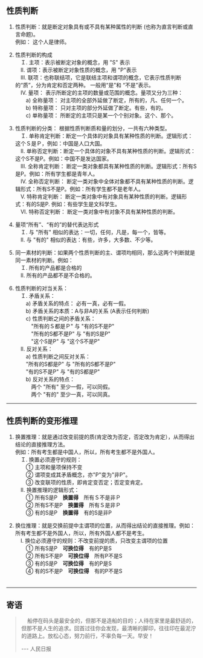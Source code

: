 ## __性质判断__
1) 性质判断：就是断定对象具有或不具有某种属性的判断 (也称为直言判断或直言命题)。 <br>
例如： 这个人是律师。

2) 性质判断的构成<br>
　Ｉ. 主项：表示被断定对象的概念，用 "S" 表示<br>
　Ⅱ. 谓项：表示被断定对象性质的概念，用 "P"表示<br>
　Ⅲ. 联项：也称联结项，它是联结主项和谓项的概念，它表示性质判断的“质”，分为肯定和否定两种。 一般用“是”和 “不是”表示。<br>
　Ⅳ. 量项： 表示所断定的主项的数量或范围的概念。量项又分为三种：<br>
　　a) 全称量项： 对主项的全部外延做了断定，所有的，凡、任何一个。<br>
　　b) 特称量项： 只对主项的部分外延做了断定。有些，有的。<br>
　　c) 单称量项： 所断定的主项只是某一个个别对象。这个、那个。 <br>

3) 性质判断的分类： 根据性质判断质和量的划分，一共有六种类型。<br>
　Ｉ. 单称肯定判断：断定一个具体的对象具有某种性质的判断。逻辑形式：这个Ｓ是Ｐ，例如：中国是人口大国。<br>
　Ⅱ. 单称否定判断：断定一个具体的对象不具有某种性质的判断。逻辑形式：这个S不是P。例如：中国不是发达国家。<br>
　Ⅲ. 全称肯定判断： 断定一类对象都具有某种性质的判断。逻辑形式：所有S是P。例如：所有学生都是青年人。<br>
　Ⅳ. 全称否定判断： 断定一类对象中全体对象都不具有某种性质的判断。逻辑形式：所有S不是P。例如：所有学生都不是老年人。<br>
　Ⅴ. 特称肯定判断： 断定一类对象中有对象具有某种性质的判断。逻辑形式：有的S是P. 例如：有些学生是文科学生。<br>
　Ⅵ. 特称否定判断： 断定一类对象中有对象不具有某种性质的判断。

4) 量项“所有”、“有的”的替代表达形式<br>
　Ｉ. 与 "所有" 相似的表达：一切，任何，凡是，每一个，皆等。<br>
　Ⅱ. 与 "有的" 相似的表达：有些，许多，大多数、不少等。<br>

5) 同一素材的判断：如果两个性质判断的主、谓项均相同，那么这两个判断就是同一素材的判断。例如：<br>
　Ｉ. 所有的产品都是合格的<br>
　Ⅱ. 所有的产品都不是不合格的。<br>

6) 性质判断的对当关系：<br>
　Ｉ. 矛盾关系：<br>
　　a) 矛盾关系的特点： 必有一真，必有一假。<br>
　　b) 矛盾关系的本质：A与非A的关系 (A表示任何判断)<br>
　　c) 性质判断之间的矛盾关系：<br>
　　　"所有的Ｓ都是Ｐ" 与 "有的S不是P"<br>
　　　"所有的S都不是P" 与 "有的S是P"<br>
　　　"这个S是P" 与 "这个S不是P"<br>
　Ⅱ. 反对关系：<br>
　　a) 性质判断之间反对关系：<br>
	　　"所有的S都是P" 与 "所有的S都不是P"<br>
	　　"有的S不是P" 与 "有的S都是P"<br>
　　b) 反对关系的特点：<br>
　　　两个 "所有" 至少一假，可以同假。<br>
　　　两个 "有的" 至少一真，可以同真。<br>

---

## __性质判断的变形推理__

1) 换置推理：就是通过改变前提的质(肯定改为否定，否定改为肯定），从而得出结论的直接推理方法。<br>
例如：所有考生都是中国人，所以，所有考生都不是外国人。<br>
　Ｉ. 换置必须遵守的规则：<br>
　　① 主项和量项保持不变<br>
　　② 谓项变成其矛盾概念，亦"P"变为"非P"。<br>
　　③ 改变联项的性质，即肯定变否定；否定变肯定。<br>
　Ⅱ. 换置推理的逻辑形式：<br>
　　① 所有S是P　__换置得__　所有Ｓ不是非Ｐ<br>
　　② 所有S不是P　__换置得__　所有Ｓ是非Ｐ<br>
　　③ 有的S是P　__换置得__　有的S是非P<br>

2) 换位推理：就是交换前提中主谓项的位置，从而得出结论的直接推理。例如： 所有考生都不是外国人，所以，所有外国人都不是考生。<br>
　Ⅰ. 换位必须遵守的规则：不改变前提的质，只改变主谓项的位置<br>
　　① 所有S是P　__可换位得__　有的P是S<br>
　　② 所有S不是P　__可换位得__　所有P不是S<br>
　　③ 有的S是P　__可换位得__　有的P是S<br>
　　④ 有的S不是P　__可换位得__　有的P不是S<br>
　　
　　

---
## __寄语__
> &nbsp;&nbsp;&nbsp;&nbsp;船停在码头是最安全的，但那不是造船的目的；人待在家里是最舒适的，但那不是人生的追求。回首过往你会发现，最清晰的脚印，往往印在最泥泞的道路上。放松心态，努力前行，不辜负每一天。早安！
>
> --- 人民日报